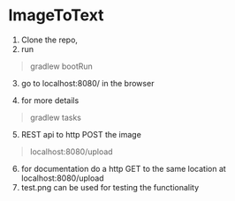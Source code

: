 # ImageToText

1. Clone the repo,
2. run
> gradlew bootRun

3. go to localhost:8080/ in the browser

4. for more details
>gradlew tasks 

5. REST api to http POST the image 
>localhost:8080/upload

6. for documentation do a http GET to the same location at localhost:8080/upload
7. test.png can be used for testing the functionality
